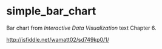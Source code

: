 simple_bar_chart
================

Bar chart from *Interactive Data Visualization* text Chapter 6.

http://jsfiddle.net/wamatt02/sd749kp0/1/
